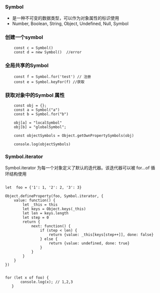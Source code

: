 ### Symbol
* 是一种不可变的数据类型，可以作为对象属性的标识使用
* Number, Boolean, String, Object, Undefined, Null, Symbol

### 创建一个symbol
```
    const c = Symbol()
    const d = new Symbol()  //error
```

### 全局共享的Symbol
```
    const f = Symbol.for('test') // 注册
    const e = Symbol.keyFor(f) //获取
```

###  获取对象中的Symbol 属性
```
    const obj = {};
    const a = Symbol("a")
    const b = Symbol.for("b")

    obj[a] = "localSymbol"
    obj[b] = "globalSymbol";

    const objectSymbols = Object.getOwnPropertySymbols(obj)

    console.log(objectSymbols)
```

### Symbol.iterator
Symbol.iterator 为每一个对象定义了默认的迭代器。该迭代器可以被 for...of 循环结构使用

```

let  foo = {'1': 1, '2': 2, '3': 3}

Object.defineProperty(foo, Symbol.iterator, {
    value: function() {
        let _this = this
        let keys = Object.keys(_this)
        let len = keys.length
        let step = 0
        return {
            next: function() {
                if (step < len) {
                    return {value: _this[keys[step++]], done: false}
                } else {
                    return {value: undefined, done: true}
                }
            }
        }
    }
})


for (let x of foo) {
       console.log(x); // 1,2,3
   }
```
